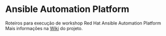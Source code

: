 # Ansible Automation Platform

Roteiros para execução de workshop Red Hat Ansible Automation Platform
Mais informações na <a href=https://github.com/jjamancio/linux_ansible_playbook/wiki/Red-Hat-Ansible-Automation-Platform>Wiki</a> do projeto.
